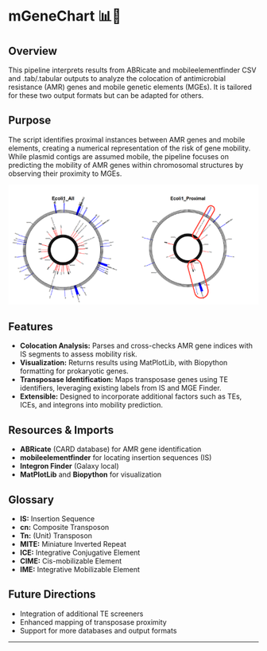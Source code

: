# mGeneChart 📊🧫

## Overview 

This pipeline interprets results from ABRicate and mobileelementfinder CSV and .tab/.tabular outputs to analyze the colocation of antimicrobial resistance (AMR) genes and mobile genetic elements (MGEs). It is tailored for these two output formats but can be adapted for others.

## Purpose

The script identifies proximal instances between AMR genes and mobile elements, creating a numerical representation of the risk of gene mobility. While plasmid contigs are assumed mobile, the pipeline focuses on predicting the mobility of AMR genes within chromosomal structures by observing their proximity to MGEs.

![Results of E.coli](E.coli_Results_Sample.png)


## Features

- **Colocation Analysis:** Parses and cross-checks AMR gene indices with IS segments to assess mobility risk.
- **Visualization:** Returns results using MatPlotLib, with Biopython formatting for prokaryotic genes.
- **Transposase Identification:** Maps transposase genes using TE identifiers, leveraging existing labels from IS and MGE Finder.
- **Extensible:** Designed to incorporate additional factors such as TEs, ICEs, and integrons into mobility prediction.

## Resources & Imports

- **ABRicate** (CARD database) for AMR gene identification
- **mobileelementfinder** for locating insertion sequences (IS)
- **Integron Finder** (Galaxy local)
- **MatPlotLib** and **Biopython** for visualization

## Glossary

- **IS:** Insertion Sequence
- **cn:** Composite Transposon
- **Tn:** (Unit) Transposon
- **MITE:** Miniature Inverted Repeat
- **ICE:** Integrative Conjugative Element
- **CIME:** Cis-mobilizable Element
- **IME:** Integrative Mobilizable Element

## Future Directions

- Integration of additional TE screeners
- Enhanced mapping of transposase proximity
- Support for more databases and output formats

---
